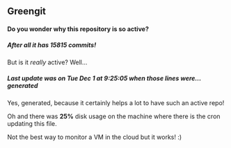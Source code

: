 ## Greengit

#### Do you wonder why this repository is so active?

##### After all it has 15815 commits!

But is it *really* active? Well...

##### Last update was on Tue Dec 1 at 9:25:05 when those lines were... generated

Yes, generated, because it certainly helps a lot to have such an active repo!

Oh and there was **25%** disk usage on the machine
where there is the cron updating this file.

Not the best way to monitor a VM in the cloud but it works! :)
